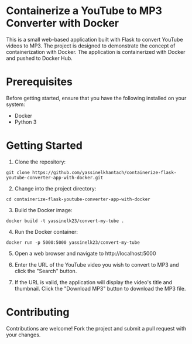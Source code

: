 # Containerize a YouTube to MP3 Converter with Docker
This is a small web-based application built with Flask to convert YouTube videos to MP3. The project is designed to demonstrate the concept of containerization with Docker. The application is containerized with Docker and pushed to Docker Hub.

# Prerequisites
Before getting started, ensure that you have the following installed on your system:

* Docker
* Python 3

# Getting Started
1. Clone the repository:

```
git clone https://github.com/yassinelkhantach/containerize-flask-youtube-converter-app-with-docker.git

```

2. Change into the project directory:

```
cd containerize-flask-youtube-converter-app-with-docker
```

3. Build the Docker image:

```
docker build -t yassinelk23/convert-my-tube .
```

4. Run the Docker container:

```
docker run -p 5000:5000 yassinelk23/convert-my-tube
```

5. Open a web browser and navigate to http://localhost:5000

6. Enter the URL of the YouTube video you wish to convert to MP3 and click the "Search" button.

7. If the URL is valid, the application will display the video's title and thumbnail. Click the "Download MP3" button to download the MP3 file.

# Contributing
Contributions are welcome! Fork the project and submit a pull request with your changes.
